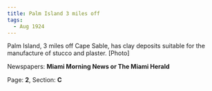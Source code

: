 ```yaml
---  
title: Palm Island 3 miles off  
tags:  
  - Aug 1924  
---  
```

  
Palm Island, 3 miles off Cape Sable, has clay deposits suitable for the manufacture of stucco and plaster. [Photo]  
  
Newspapers: **Miami Morning News or The Miami Herald**  
  
Page: **2**, Section: **C** 
